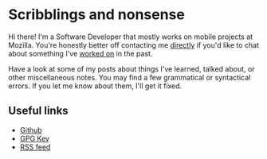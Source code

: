 ---
---

# Scribblings and nonsense

<!-- I'm a software enginer that has worked on various Android projects for a while now. If you'd like to <a href="https://mindly.social/@jonalmeida" target="_blank">follow me on Mastodon</a>, I don't always post about tech things. -->

Hi there! I'm a Software Developer that mostly works on mobile projects at Mozilla. You're honestly better off contacting me <a href="mailto:hello at my domain">directly</a> if you'd like to chat about something I've <a href="/resume.pdf">worked on</a> in the past.

Have a look at some of my posts about things I've learned, talked about, or other miscellaneous notes. You may find a few grammatical or syntactical errors. If you let me know about them, I'll get it fixed.

## Useful links
- [Github](https://github.com/jonalmeida)
- [GPG Key](/public.txt)
- [RSS feed](/atom.xml)
